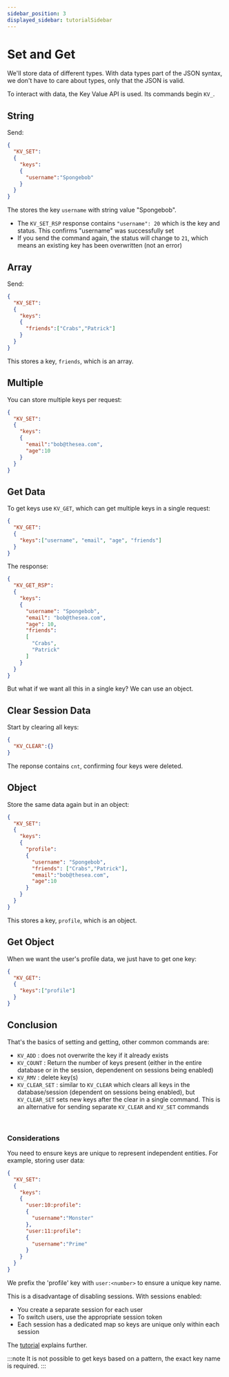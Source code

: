 ```yaml
---
sidebar_position: 3
displayed_sidebar: tutorialSidebar
---
```


# Set and Get

We'll store data of different types. With data types part of the JSON syntax, we don't have to care about types, only that the JSON is valid.

To interact with data, the Key Value API is used. Its commands begin `KV_`.


## String

Send:

```json
{
  "KV_SET":
  {
    "keys":
    {
      "username":"Spongebob"
    }
  }
}
```
The stores the key `username` with string value "Spongebob".

- The `KV_SET_RSP` response contains `"username": 20` which is the key and status. This confirms "username" was successfully set
- If you send the command again, the status will change to `21`, which means an existing key has been overwritten (not an error)


## Array

Send:

```json
{
  "KV_SET":
  {
    "keys":
    {
      "friends":["Crabs","Patrick"]
    }
  }
}
```

This stores a key, `friends`, which is an array.


## Multiple
You can store multiple keys per request:

```json
{
  "KV_SET":
  {
    "keys":
    {
      "email":"bob@thesea.com",
      "age":10
    }
  }
}
```


## Get Data

To get keys use `KV_GET`, which can get multiple keys in a single request:

```json
{
  "KV_GET":
  {
    "keys":["username", "email", "age", "friends"]
  }
}
```

The response:

```json
{
  "KV_GET_RSP":
  {
    "keys":
    {
      "username": "Spongebob",
      "email": "bob@thesea.com",
      "age": 10,
      "friends":
      [
        "Crabs",
        "Patrick"
      ]
    }
  }
}
```

But what if we want all this in a single key? We can use an object.


## Clear Session Data
Start by clearing all keys:

```json
{
  "KV_CLEAR":{}
}
```

The reponse contains `cnt`, confirming four keys were deleted.


## Object

Store the same data again but in an object:

```json
{
  "KV_SET":
  {
    "keys":
    {
      "profile":
      {
        "username": "Spongebob",
        "friends": ["Crabs","Patrick"],
        "email":"bob@thesea.com",
        "age":10
      }
    }
  }
}
```

This stores a key, `profile`, which is an object. 


## Get Object
When we want the user's profile data, we just have to get one key:

```json
{
  "KV_GET":
  {
    "keys":["profile"]
  }
}
```


## Conclusion
That's the basics of setting and getting, other common commands are:

- `KV_ADD` : does not overwrite the key if it already exists
- `KV_COUNT` : Return the number of keys present (either in the entire database or in the session, dependenent on sessions being enabled) 
- `KV_RMV` : delete key(s)
- `KV_CLEAR_SET` : similar to `KV_CLEAR` which clears all keys in the database/session (dependent on sessions being enabled), but `KV_CLEAR_SET` sets new keys after the clear in a single command. This is an alternative for sending separate `KV_CLEAR` and `KV_SET` commands

<br/>

### Considerations
You need to ensure keys are unique to represent independent entities. For example, storing user data:

```json
{
  "KV_SET":
  {
    "keys":
    {
      "user:10:profile":
      {
        "username":"Monster"
      },
      "user:11:profile":
      {
        "username":"Prime"
      }
    }
  }
}
```

We prefix the 'profile' key with `user:<number>` to ensure a unique key name.


This is a disadvantage of disabling sessions. With sessions enabled:

- You create a separate session for each user
- To switch users, use the appropriate session token
- Each session has a dedicated map so keys are unique only within each session

The [tutorial](../sessions/what-is-a-session) explains further.


:::note
It is not possible to get keys based on a pattern, the exact key name is required.
:::
